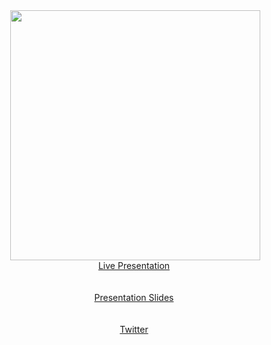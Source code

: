 <img align="right" hspace="50" height="400" src="https://www.dropbox.com/s/0pi5ccfm9tdz980/photo_100.png?raw=1">

<div>
  <p align="center">
    <br/><br/><br/><br/>
    <a href="http://zskolnik.com/presentation.mov">Live Presentation</a><br/><br/><br/>
    <a href="http://zskolnik.com/kIP%20APP-%20Presentation.key">Presentation Slides</a><br/><br/><br/>
    <a href="https://twitter.com/BlackGirlsCode/status/911416013501038593">Twitter</a>
  </p>
</div>
